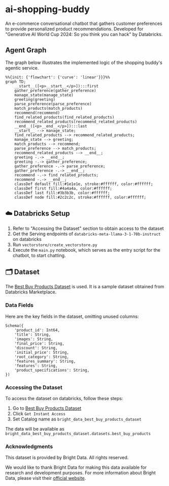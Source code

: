 # ai-shopping-buddy
An e-commerce conversational chatbot that gathers customer preferences to provide personalized product recommendations. 
Developed for "Generative AI World Cup 2024: So you think you can hack" by Databricks.

## Agent Graph
The graph below illustrates the implemented logic of the shopping buddy's agentic service.

```mermaid
%%{init: {'flowchart': {'curve': 'linear'}}}%%
graph TD;
	__start__([<p>__start__</p>]):::first
	gather_preference(gather_preference)
	manage_state(manage_state)
	greeting(greeting)
	parse_preference(parse_preference)
	match_products(match_products)
	recommend(recommend)
	find_related_products(find_related_products)
	recommend_related_products(recommend_related_products)
	__end__([<p>__end__</p>]):::last
	__start__ --> manage_state;
	find_related_products --> recommend_related_products;
	manage_state --> greeting;
	match_products --> recommend;
	parse_preference --> match_products;
	recommend_related_products --> __end__;
	greeting -.-> __end__;
	greeting -.-> gather_preference;
	gather_preference -.-> parse_preference;
	gather_preference -.-> __end__;
	recommend -.-> find_related_products;
	recommend -.-> __end__;
	classDef default fill:#1e1e1e, stroke:#ffffff, color:#ffffff;
    classDef first fill:#4a4a4a, color:#ffffff;
    classDef last fill:#3b3b3b, color:#ffffff;
    classDef node fill:#2c2c2c, stroke:#ffffff, color:#ffffff;
```

## ☁️ Databricks Setup

1. Refer to "Accessing the Dataset" section to obtain access to the dataset
2. Get the Serving endpoints of `databricks-meta-llama-3-1-70b-instruct` on databricks
3. Run `vectorstore/create_vectorstore.py`
4. Execute the `main.py` notebook, which serves as the entry script for the chatbot, to start chatting.

## 🗂️ Dataset

The [Best Buy Products Dataset](https://dbc-dc755886-ab40.cloud.databricks.com/marketplace/consumer/listings/55c3365c-0a3b-403b-a8e0-73fca0469fff?o=2368250103410450)
is used. It is a sample dataset obtained from Databricks Marketplace.

### Data Fields
Here are the key fields in the dataset, omitting unused columns:
```
Schema({
    'product_id': Int64,
    'title': String,
    'images': String,
    'final_price': String,
    'discount': String,
    'initial_price': String,
    'root_category': String,
    'features_summary': String,
    'features': String,
    'product_specifications': String,
})
```

### Accessing the Dataset
To access the dataset on databricks, follow these steps:
1. Go to [Best Buy Products Dataset](https://dbc-dc755886-ab40.cloud.databricks.com/marketplace/consumer/listings/55c3365c-0a3b-403b-a8e0-73fca0469fff?o=2368250103410450)
2. Click `Get Instant Access`
3. Set Catalog name as `bright_data_best_buy_products_dataset`

The data will be available as `bright_data_best_buy_products_dataset.datasets.best_buy_products`

### Acknowledgments
This dataset is provided by Bright Data. All rights reserved. 

We would like to thank Bright Data for making this data available for research and development purposes. For more information about Bright Data, please visit their [official website](https://brightdata.com).
